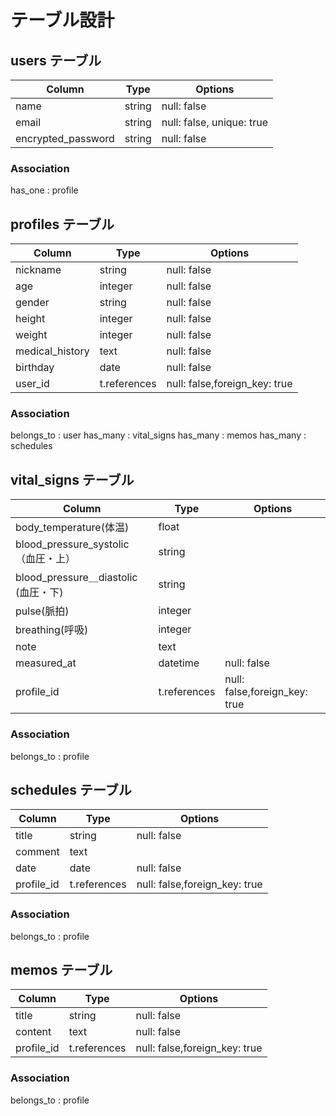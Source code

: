 # テーブル設計

## users テーブル

| Column             | Type   | Options     |
| ------------------ | ------ | ----------- |
| name               | string | null: false |
| email              | string | null: false, unique: true |
| encrypted_password | string | null: false |

### Association
has_one  : profile




## profiles テーブル

| Column             | Type   | Options     |
| ------------------ | ------ | ----------- |
| nickname           | string | null: false |
| age                | integer | null: false |
| gender             | string | null: false |
| height             | integer | null: false |
| weight             | integer | null: false |
| medical_history    | text | null: false |
| birthday           | date   | null: false |
| user_id            | t.references | null: false,foreign_key: true|

### Association
belongs_to : user
has_many   : vital_signs
has_many   : memos
has_many   : schedules




## vital_signs テーブル

| Column                 | Type   | Options     |
| ------------------     | ------ | ----------- |
| body_temperature(体温) | float |
| blood_pressure_systolic（血圧・上）  | string | 
| blood_pressure＿diastolic　(血圧・下)   | string | 
| pulse(脈拍)            | integer | 
| breathing(呼吸)        | integer | 
| note                  | text     | 
| measured_at           | datetime | null: false |
| profile_id            | t.references | null: false,foreign_key: true |

### Association
belongs_to : profile



## schedules テーブル

| Column            | Type   | Options     |
| ------------------| ------ | ----------- |
| title             | string | null: false |
| comment           | text | 
| date              | date | null: false |
| profile_id        | t.references | null: false,foreign_key: true |


### Association
belongs_to : profile



## memos テーブル

| Column            | Type   | Options     |
| ------------------| ------ | ----------- |
| title             | string | null: false |
| content           | text   | null: false |
| profile_id        | t.references | null: false,foreign_key: true |


### Association
belongs_to : profile

